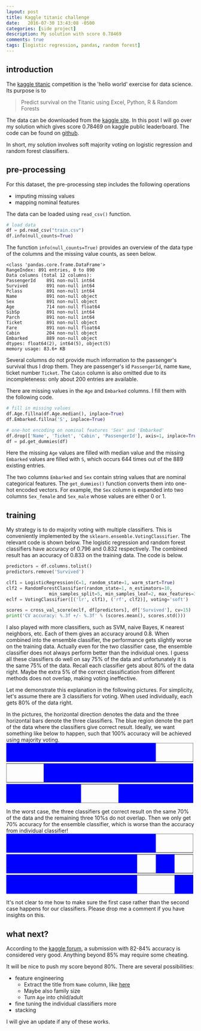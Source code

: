 ```yaml
---
layout: post
title: Kaggle titanic challenge 
date:   2016-07-30 13:43:08 -0500
categories: [side project]
description: My solution with score 0.78469 
comments: true
tags: [logistic regression, pandas, random forest]
---
```

## introduction 
The [kaggle titanic][1]  competition is the 'hello world'
exercise for data science. Its purpose is to 

> Predict survival on the Titanic using Excel, Python, R & Random Forests

The data can be downloaded from the [kaggle site][1].
In this post I will go over my solution which gives score 0.78469 on kaggle public leaderboard.
The code can be found on [github](https://github.com/nosarthur/kaggle_titanic).

In short, my solution involves soft majority voting on logistic regression and random forest classifiers.

## pre-processing

For this dataset, the pre-processing step includes the following operations

* imputing missing values
* mapping nominal features

The data can be loaded using `read_csv()` function.

```python
# load data
df = pd.read_csv("train.csv")
df.info(null_counts=True)
```
The function `info(null_counts=True)` provides an overview of the data type of the 
columns and the missing value counts, as seen below.

```
<class 'pandas.core.frame.DataFrame'>
RangeIndex: 891 entries, 0 to 890
Data columns (total 12 columns):
PassengerId    891 non-null int64
Survived       891 non-null int64
Pclass         891 non-null int64
Name           891 non-null object
Sex            891 non-null object
Age            714 non-null float64
SibSp          891 non-null int64
Parch          891 non-null int64
Ticket         891 non-null object
Fare           891 non-null float64
Cabin          204 non-null object
Embarked       889 non-null object
dtypes: float64(2), int64(5), object(5)
memory usage: 83.6+ KB
```
Several columns do not provide much information to the passenger's survival thus I drop them.
They are passenger's id `PassengerId`, name `Name`, ticket number `Ticket`. 
The `Cabin` column is also omitted due to its incompleteness: only about 200 entries are available. 

There are missing values in the `Age` and `Embarked` columns. I fill them with the following code.

```python
# fill in missing values
df.Age.fillna(df.Age.median(), inplace=True)
df.Embarked.fillna('S', inplace=True)

# one-hot encoding on nominal features 'Sex' and 'Embarked'
df.drop(['Name', 'Ticket', 'Cabin', 'PassengerId'], axis=1, inplace=True)
df = pd.get_dummies(df)
```
Here the missing `Age` values are filled with median value and the missing `Embarked` values
are filled with `S`, which occurs 644 times out of the 889 existing entries.

The two columns `Embarked` and `Sex` contain string values that are nominal categorical features.
The `get_dummies()` function converts them into one-hot encoded vectors.
For example, the `Sex` column is expanded into two columns `Sex_female` and `Sex_male` whose
values are either 0 or 1.

## training

My strategy is to do majority voting with multiple classifiers. This is conveniently implemented by the `sklearn.ensemble.VotingClassifier`.
The relevant code is shown below. 
The logistic regression and random forest classifiers have accuracy of 0.796 and 0.832 respectively.
The combined result has an accuracy of 0.833 on the training data. The code is below.

```python
predictors = df.columns.tolist()
predictors.remove('Survived')

clf1 = LogisticRegression(C=1, random_state=1, warm_start=True)
clf2 = RandomForestClassifier(random_state=1, n_estimators=10, 
                min_samples_split=5, min_samples_leaf=2, max_features=3)
eclf = VotingClassifier([('lr', clf1), ('rf', clf2)], voting='soft')

scores = cross_val_score(eclf, df[predictors], df['Survived'], cv=15)
print('CV accuracy: %.3f +/- %.3f' % (scores.mean(), scores.std()))
```

I also played with more classifiers, such as SVM, naive Bayes, K nearest neighbors, etc. 
Each of them gives an accuracy around 0.8. 
When combined into the ensemble classifier, the performance gets slightly worse 
on the training data.
Actually even for the two classifier case, the ensemble classifier does not always perform better than the individual ones. 
I guess all these classifiers do well on say 75% of the data and unfortunately it is the same 
75% of the data. Recall each classifier gets about 80% of the data right. 
Maybe the extra 5% of the correct classification from different methods does not overlap, 
making voting ineffective. 

Let me demonstrate this explanation in the following pictures.
For simplicity, let's assume there are 3 classifiers for voting.
When used individually, each gets 80% of the data right.

In the pictures, the horizontal direction denotes the data and the three horizontal bars denote the three classifiers.
The blue region denote the part of the data where the classifiers give correct result.
Ideally, we want something like below to happen, such that 100% accuracy will be achieved using 
majority voting.
<svg width='500' height='160'>
<rect x='0' y='0' width='500' height='50' fill='none' stroke='black' stroke-width='1'/>
<rect x='0' y='55' width='500' height='50' fill='none' stroke='black' stroke-width='1'/>
<rect x='0' y='110' width='500' height='50' fill='none' stroke='black' stroke-width='1'/>
<rect x='0' y='0' width='400' height='50' fill='blue'/>
<rect x='100' y='55' width='400' height='50' fill='blue'/>
<rect x='0' y='110' width='200' height='50' fill='blue'/>
<rect x='300' y='110' width='200' height='50' fill='blue'/>
</svg>

In the worst case, the three classifiers get correct result on the same 70% of the data
and the remaining three 10%s do not overlap. Then we only get 70% accuracy for the ensemble
classifier, which is worse than the accuracy from individual classifier!
<svg width='500' height='160'>
<rect x='0' y='0' width='500' height='50' fill='none' stroke='black' stroke-width='1'/>
<rect x='0' y='55' width='500' height='50' fill='none' stroke='black' stroke-width='1'/>
<rect x='0' y='110' width='500' height='50' fill='none' stroke='black' stroke-width='1'/>
<rect x='0' y='0' width='400' height='50' fill='blue'/>
<rect x='0' y='55' width='350' height='50' fill='blue'/>
<rect x='400' y='55' width='50' height='50' fill='blue'/>
<rect x='0' y='110' width='350' height='50' fill='blue'/>
<rect x='450' y='110' width='50' height='50' fill='blue'/>
</svg>

It's not clear to me how to make sure the first case rather than the second case happens
for our classifiers.
Please drop me a comment if you have insights on this. 

## what next?

According to the [kaggle forum](https://www.kaggle.com/c/titanic/forums/t/4894/what-accuracy-should-i-be-aiming-for), a submission with 82-84% accuracy is considered very good. Anything beyond 85% may require some cheating.

It will be nice to push my score beyond 80%. There are several possibilities:

* feature engineering
    * Extract the title from `Name` column, like [here](https://triangleinequality.wordpress.com/2013/09/08/basic-feature-engineering-with-the-titanic-data/)
    * Maybe also family size
    * Turn `Age` into child/adult 
* fine tuning the individual classifiers more
* stacking 

I will give an update if any of these works.

[1]:https://www.kaggle.com/c/titanic
